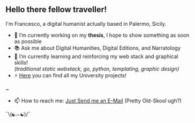 ## Hello there fellow traveller!
I'm Francesco, a digital humanist actually based in Palermo, Sicily.


- 🔭  I’m currently working on my __thesis__, I hope to show something as soon as possible
- 📚  Ask me about Digital Humanities, Digital Editions, and Narratology 
- 🌱  I’m currently learning and reinforcing my web stack and graphical skills!\
   _(traditional static webstack, go, python, templating, graphic design)_
- ⚡  <a href="https://gist.github.com/falaimo99/2f1eac32177b862fef869adeb7735178#file-universityprojects-md">Here</a> you can find all my University projects!

~
- 📫  How to reach me: <a href="mailto:falaimo99@gmail.com">Just Send me an E-Mail</a> (Pretty Old-Skool ugh?)

¯\\(☯෴☯)/¯

<!--
**falaimo99/falaimo99** is a ✨ _special_ ✨ repository because its `README.md` (this file) appears on your GitHub profile.

Here are some ideas to get you started:

- 🔭 I’m currently working on ...
- 🌱 I’m currently learning ...
- 👯 I’m looking to collaborate on ...
- 🤔 I’m looking for help with ...
- 💬 Ask me about ...
- 📫 How to reach me: ...
- 😄 Pronouns: ...
- ⚡ Fun fact: ...
-->

